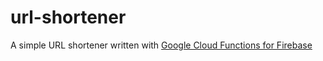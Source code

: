 # url-shortener

A simple URL shortener written with [Google Cloud Functions for Firebase](https://firebase.google.com/docs/functions)
